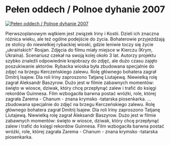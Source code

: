 Pełen oddech / Polnoe dyhanie 2007 
=============
[![Pełen oddech / Polnoe dyhanie 2007 ](http://vidos.pl/images/player.gif)](http://vidos.pl/pelen-oddech-polnoe-dyhanie-2007)

 Pierwszoplanowym wątkiem jest związek Iriny i Kostii. Dzieli ich znaczna różnica wieku, ale też ogólne podejście do życia. Bohaterowie przyjeżdżają ze stolicy do niewielkiej rybackiej wioski, gdzie leniwie toczy się życie „ukraińskich” Rosjan. Zdjęcia do filmu miały miejsce w Kierczu (Krym, Ukraina). Scenariusz czekał na swoją kolej około 3 lat. Autorzy projektu szybko znaleźli odpowiednie krajobrazy do zdjęć, ale dużo czasu zajęło poszukiwanie aktorów. Rybacka wioska była zbudowana specjalnie do zdjęć na brzegu Kerczeńskiego zalewu. Rolę głównego bohatera zagrał Dmitrij Isajew. Dla roli Iriny zaproszono Tatjanę Liutajewą. Niewielką rolę zagrał Aleksandr Baszyrow. Dużo jest w filmie zabawnych momentów: święto w wiosce, dziwak, który chcę przepłynąć zalew i trafić do księgi rekordów Guinnesa. Film wzbogaciła barwna postać wróżki, role, której zagrała Zarema - Chanum - znana krymsko -tatarska piosenkarka.  ... zbudowana specjalnie do zdjęć na brzegu Kerczeńskiego zalewu. Rolę głównego bohatera zagrał Dmitrij Isajew. Dla roli Iriny zaproszono Tatjanę Liutajewą. Niewielką rolę zagrał Aleksandr Baszyrow. Dużo jest w filmie zabawnych momentów: święto w wiosce, dziwak, który chcę przepłynąć zalew i trafić do księgi rekordów Guinnesa. Film wzbogaciła barwna postać wróżki, role, której zagrała Zarema - Chanum - znana krymsko -tatarska piosenkarka.
